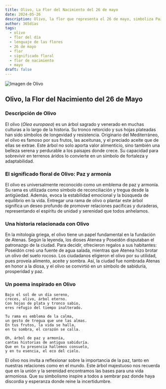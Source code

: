```yaml
---
title: Olivo, La Flor del Nacimiento del 26 de mayo
date: 2024-05-26
description: Olivo, la flor que representa el 26 de mayo, simboliza Paz y armonía. Descubre su fascinante historia, significado en el lenguaje de las flores y una poesía que celebra su belleza.
author: 365días
tags:
  - olivo
  - flor del día
  - lenguaje de las flores
  - 26 de mayo
  - flor
  - significado floral
  - flor de nacimiento
  - mayo
draft: false
---
```



![Imagen de Olivo](https://cdn.pixabay.com/photo/2015/05/29/10/00/olives-789140_1280.jpg#center)


## Olivo, la Flor del Nacimiento del 26 de Mayo

### Descripción de Olivo

El olivo (_Olea europaea_) es un árbol sagrado y venerado en muchas culturas a lo largo de la historia. Su tronco retorcido y sus hojas plateadas han sido símbolos de longevidad y resistencia. Originario del Mediterráneo, el olivo es famoso por sus frutos, las aceitunas, y el preciado aceite que de ellas se extrae. Este árbol no solo aporta valor alimenticio, sino también una belleza serena y perdurable a los paisajes donde crece. Su capacidad para sobrevivir en terrenos áridos lo convierte en un símbolo de fortaleza y adaptabilidad.

### El significado floral de Olivo: Paz y armonía

El olivo es universalmente reconocido como un emblema de paz y armonía. Su rama es utilizada como símbolo de reconciliación y tregua desde la antigüedad. Además, evoca la estabilidad emocional y la búsqueda de equilibrio en la vida. Entregar una rama de olivo o plantar este árbol significa un deseo profundo de promover relaciones pacíficas y duraderas, representando el espíritu de unidad y serenidad que todos anhelamos.

### Una historia relacionada con Olivo

En la mitología griega, el olivo tiene un papel fundamental en la fundación de Atenas. Según la leyenda, los dioses Atenea y Poseidón disputaban el patronazgo de la ciudad. Para decidir, ofrecieron regalos a sus habitantes: Poseidón creó una fuente de agua salada, mientras que Atenea hizo brotar un olivo del suelo rocoso. Los ciudadanos eligieron el olivo por su utilidad, pues proveía alimento, aceite y sombra. Así, la ciudad fue nombrada Atenas en honor a la diosa, y el olivo se convirtió en un símbolo de sabiduría, prosperidad y paz.

### Un poema inspirado en Olivo

```
Bajo el sol de un día sereno,  
creces, olivo, árbol eterno.  
Con hojas de plata y tronco sabio,  
eres refugio del tiempo inalterado.  

Tu rama es emblema de la calma,  
un gesto de tregua que une las almas.  
En tus frutos, la vida se halla,  
en tu sombra, el corazón se calla.  

Oh, árbol de paz y armonía,  
cantas historias de antigua sabiduría.  
Que en tu presencia hallemos consuelo,  
y en tu esencia, el eco del cielo.  
```

El olivo nos invita a reflexionar sobre la importancia de la paz, tanto en nuestras relaciones como en el mundo. Este árbol majestuoso nos recuerda que en la unión y la serenidad encontramos las bases para una vida armoniosa. Que su simbolismo inspire a todos a sembrar paz donde haya discordia y esperanza donde reine la incertidumbre.